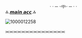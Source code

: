 ㅤㅤ ㅤㅤ ㅤㅤㅤ ㅤㅤㅤ· · ─ ·𖥸· ─ · ·
ㅤ ㅤ ㅤㅤㅤㅤㅤㅤㅤㅤㅤㅤㅤ
ㅤ ㅤㅤㅤㅤ⁂.[𝙢𝙖𝙞𝙣 𝙖𝙘𝙘](https://github.com/rxuge).⁂ 

![1000012258](https://files.catbox.moe/99t7ff.png)

⫘⫘⫘⫘⫘⫘⫘⫘⫘⫘⫘⫘⫘⫘⫘
